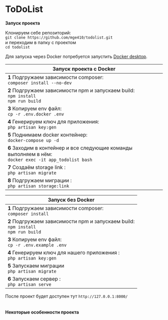 # ToDoList

**Запуск проекта**

Клонируем себе репозиторий:  
```git clone https://github.com/mge410/todolist.git ```  
и переходим в папку с проектом   
```cd todolist ```

Для запуска через Docker потребуется запустить [Docker desktop](https://www.docker.com/products/docker-desktop/).

| **Запуск проекта с Docker**                                                                                     |
|-----------------------------------------------------------------------------------------------------------------|
| **1** Подгружаем зависимости composer: <br>```composer install --no-dev```                                      |
| **2** Подгружаем зависимости npm и запускаем build: <br>```npm install ```   <br>```npm run build  ```          |
| **3** Копируем env файл: <br>  ```cp -r .env.docker .env```                                                     |
| **4** Генерируем ключ для приложения: <br>  ```php artisan key:gen```                                           |
| **5** Поднимаем docker контейнер: <br>```docker-compose up -d ```                                               |
| **6** Заходим в контейнер и все следующие команды выполняем в нём: <br>```docker exec -it app_todolist bash ``` |
| **7** Создаём storage link : <br>```php artisan migrate  ```                                                    |
| **8** Подгружаем миграции : <br>```php artisan storage:link  ```                                                |

| **Запуск без Docker**                                                                                  |
|--------------------------------------------------------------------------------------------------------|
| **1** Подгружаем зависимости composer: <br>```composer install ```                                     |
| **2** Подгружаем зависимости npm и запускаем build: <br>```npm install ```   <br>```npm run build  ``` |
| **3** Копируем env файл: <br>  ```cp -r .env.example .env```                                           |
| **4** Генерируем ключ для нашего приложения :  <br> ```php artisan key:gen```                          |
| **5** Запускаем миграции    <br>```php artisan migrate```                                              |
| **6** Запускаем сервер : <br>  ```php artisan serve```                                                 |

После проект будет доступен тут ```http://127.0.0.1:8000/```
<br><br><br>
**Некоторые особенности проекта**

